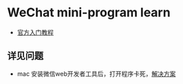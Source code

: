 # WeChat mini-program learn
* [官方入门教程](https://mp.weixin.qq.com/debug/wxadoc/dev/)




## 详见问题
* mac 安装微信web开发者工具后，打开程序卡死，[解决方案](https://my.oschina.net/iceTear/blog/821351)
